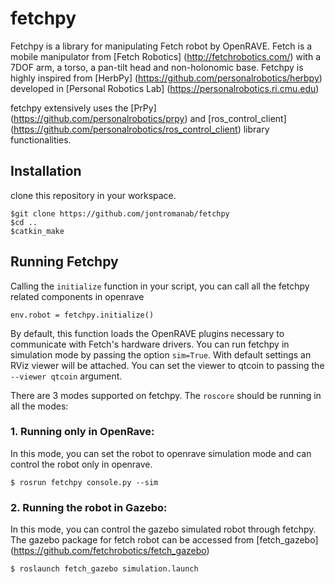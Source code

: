 fetchpy
======
Fetchpy is a library for manipulating Fetch robot by OpenRAVE. 
Fetch is a mobile manipulator from [Fetch Robotics] (http://fetchrobotics.com/) with a 7DOF arm, a torso, a pan-tilt head and non-holonomic base. Fetchpy is highly inspired from [HerbPy] (https://github.com/personalrobotics/herbpy) developed in [Personal Robotics Lab] (https://personalrobotics.ri.cmu.edu)

fetchpy extensively uses the [PrPy] (https://github.com/personalrobotics/prpy) and [ros_control_client] (https://github.com/personalrobotics/ros_control_client) library functionalities.


## Installation ##
clone this repository in your workspace.
```
$git clone https://github.com/jontromanab/fetchpy
$cd ..
$catkin_make
```

## Running Fetchpy ##
Calling the ``initialize`` function in your script, you can call all the fetchpy related components in openrave
```
env.robot = fetchpy.initialize()
```
By default, this function loads the OpenRAVE plugins necessary to communicate with Fetch's hardware drivers. You can run fetchpy in simulation mode by passing the option ``sim=True``. With default settings an RViz viewer will be attached. You can set the viewer to qtcoin to passing the ``--viewer qtcoin`` argument. 

There are 3 modes supported on fetchpy. The ``roscore`` should be running in all the modes:

### 1. Running only in OpenRave: ###
In this mode, you can set the robot to openrave simulation mode and can control the robot only in openrave. 
```
$ rosrun fetchpy console.py --sim
```
### 2. Running the robot in Gazebo: ###
In this mode, you can control the gazebo simulated robot through fetchpy. The gazebo package for fetch robot can be accessed from 
[fetch_gazebo] (https://github.com/fetchrobotics/fetch_gazebo)
```
$ roslaunch fetch_gazebo simulation.launch
```
